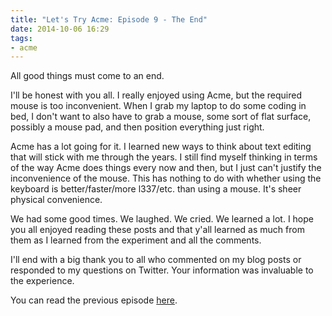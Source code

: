 ```yaml
---
title: "Let's Try Acme: Episode 9 - The End"
date: 2014-10-06 16:29
tags: 
- acme
---
```

All good things must come to an end.
<!--more-->
I'll be honest with you all. I really enjoyed using Acme, but the required mouse is too inconvenient. When I grab my laptop to do some coding in bed, I don't want to also have to grab a mouse, some sort of flat surface, possibly a mouse pad, and then position everything just right.

Acme has a lot going for it. I learned new ways to think about text editing that will stick with me through the years. I still find myself thinking in terms of the way Acme does things every now and then, but I just can't justify the inconvenience of the mouse. This has nothing to do with whether using the keyboard is better/faster/more l337/etc. than using a mouse. It's sheer physical convenience.

We had some good times. We laughed. We cried. We learned a lot. I hope you all enjoyed reading these posts and that y'all learned as much from them as I learned from the experiment and all the comments.

I'll end with a big thank you to all who commented on my blog posts or responded to my questions on Twitter. Your information was invaluable to the experience.

You can read the previous episode [here](/blog/2014/08/26/lets-try-acme-episode-8-scrolling-and-plumbing/).
